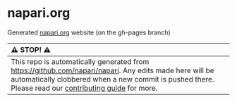 # napari.org

Generated [napari.org](https://napari.org) website (on the gh-pages branch)

| :warning: STOP! :warning:          |
|:---------------------------|
| This repo is automatically generated from https://github.com/napari/napari.  Any edits made here will be automatically clobbered when a new commit is pushed there. Please read our [contributing guide](https://napari.org/developers/contributing.html) for more. |
